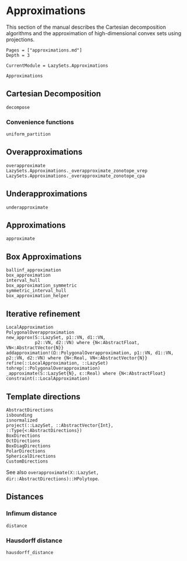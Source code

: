 # Approximations

This section of the manual describes the Cartesian decomposition algorithms and
the approximation of high-dimensional convex sets using projections.

```@contents
Pages = ["approximations.md"]
Depth = 3
```

```@meta
CurrentModule = LazySets.Approximations
```

```@docs
Approximations
```

## Cartesian Decomposition

```@docs
decompose
```

### Convenience functions

```@docs
uniform_partition
```

## Overapproximations

```@docs
overapproximate
LazySets.Approximations._overapproximate_zonotope_vrep
LazySets.Approximations._overapproximate_zonotope_cpa
```

## Underapproximations

```@docs
underapproximate
```

## Approximations

```@docs
approximate
```

## Box Approximations

```@docs
ballinf_approximation
box_approximation
interval_hull
box_approximation_symmetric
symmetric_interval_hull
box_approximation_helper
```

## Iterative refinement

```@docs
LocalApproximation
PolygonalOverapproximation
new_approx(S::LazySet, p1::VN, d1::VN,
           p2::VN, d2::VN) where {N<:AbstractFloat, VN<:AbstractVector{N}}
addapproximation!(Ω::PolygonalOverapproximation, p1::VN, d1::VN, p2::VN, d2::VN) where {N<:Real, VN<:AbstractVector{N}}
refine(::LocalApproximation, ::LazySet)
tohrep(::PolygonalOverapproximation)
_approximate(S::LazySet{N}, ε::Real) where {N<:AbstractFloat}
constraint(::LocalApproximation)
```

## Template directions

```@docs
AbstractDirections
isbounding
isnormalized
project(::LazySet, ::AbstractVector{Int}, ::Type{<:AbstractDirections})
BoxDirections
OctDirections
BoxDiagDirections
PolarDirections
SphericalDirections
CustomDirections
```

See also `overapproximate(X::LazySet, dir::AbstractDirections)::HPolytope`.

## Distances

### Infimum distance

```@docs
distance
```

### Hausdorff distance

```@docs
hausdorff_distance
```
